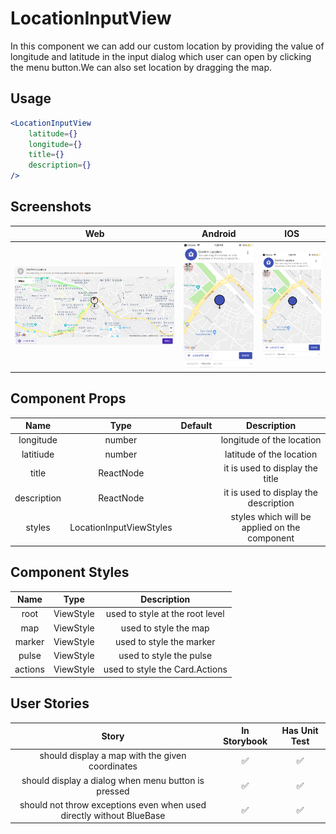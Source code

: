 # LocationInputView

In this component we can add our custom location by providing the value of longitude and latitude in the input dialog
which user can open by clicking the menu button.We can also set location by dragging the map.

## Usage

```jsx
<LocationInputView
    latitude={}
    longitude={}
    title={}
    description={}
/>
```

## Screenshots

|                              Web                             |                              Android                             |                                IOS                               |
| :----------------------------------------------------------: | :--------------------------------------------------------------: | :--------------------------------------------------------------: |
| <img src="./screenshots/LocationInputView.png" width="600"/> | <img src="./screenshots/LocationInputViewIos.png" width="200" /> | <img src="./screenshots/LocationInputViewIos.png" width="200" /> |

## Component Props

|     Name    |           Type          | Default |                  Description                  |
| :---------: | :---------------------: | :-----: | :-------------------------------------------: |
|  longitude  |          number         |         |           longitude of the location           |
|  latitiude  |          number         |         |            latitude of the location           |
|    title    |        ReactNode        |         |        it is used to display the title        |
| description |        ReactNode        |         |     it is used to display the description     |
|    styles   | LocationInputViewStyles |         | styles which will be applied on the component |

## Component Styles

|   Name  |    Type   |           Description           |
| :-----: | :-------: | :-----------------------------: |
|   root  | ViewStyle | used to style at the root level |
|   map   | ViewStyle |      used to style the map      |
|  marker | ViewStyle |     used to style the marker    |
|  pulse  | ViewStyle |     used to style the pulse     |
| actions | ViewStyle |  used to style the Card.Actions |

## User Stories

|                                 Story                                | In Storybook | Has Unit Test |
| :------------------------------------------------------------------: | :----------: | :-----------: |
|            should display a map with the given coordinates           |       ✅      |       ✅       |
|          should display a dialog when menu button is pressed         |       ✅      |       ✅       |
| should not throw exceptions even when used directly without BlueBase |       ✅      |       ✅       |
